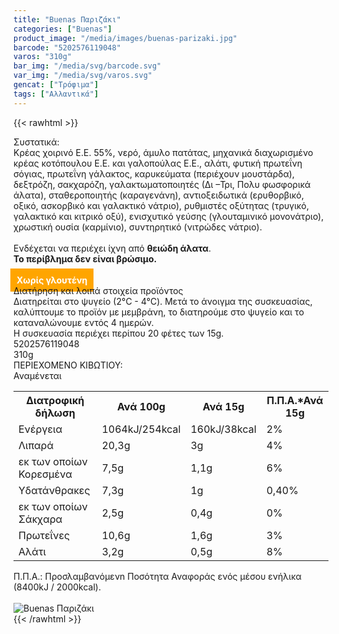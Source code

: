 ```yaml
---
title: "Buenas Παριζάκι"
categories: ["Buenas"]
product_image: "/media/images/buenas-parizaki.jpg"
barcode: "5202576119048"
varos: "310g"
bar_img: "/media/svg/barcode.svg"
var_img: "/media/svg/varos.svg"
gencat: ["Τρόφιμα"]
tags: ["Αλλαντικά"]
---
```

{{< rawhtml >}}

<div class="sload132"><div class="product"><div id="sistatika">Συστατικά:</div><div class="alltext">Κρέας χοιρινό Ε.Ε. 55%, νερό, άμυλο πατάτας, μηχανικά διαχωρισμένο κρέας κοτόπουλου Ε.Ε. και γαλοπούλας Ε.Ε., αλάτι, φυτική πρωτεΐνη σόγιας, πρωτεΐνη γάλακτος, καρυκεύματα (περιέχουν μουστάρδα), δεξτρόζη, σακχαρόζη, γαλακτωματοποιητές (Δι –Τρι, Πολυ φωσφορικά άλατα), σταθεροποιητής (καραγενάνη), αντιοξειδωτικά (ερυθορβικό, οξικό, ασκορβικό και γαλακτικό νάτριο), ρυθμιστές οξύτητας (τρυγικό, γαλακτικό και κιτρικό οξύ), ενισχυτικό γεύσης (γλουταμινικό μονονάτριο), χρωστική ουσία (καρμίνιο), συντηρητικό (νιτρώδες νάτριο).<br><br>Ενδέχεται να περιέχει ίχνη από <b>θειώδη άλατα</b>.<br><b>Το περίβλημα δεν είναι βρώσιμο.</b><br><br><b style="background:orange;margin:-5px;padding:10px;color:#fff">Χωρίς γλουτένη</b></div><div id="loipa">Διατήρηση και λοιπά στοιχεία προϊόντος</div><div class="alltext">Διατηρείται στο ψυγείο (2°C - 4°C). Μετά το άνοιγμα της συσκευασίας, καλύπτουμε το προϊόν με μεμβράνη, το διατηρούμε στο ψυγείο και το καταναλώνουμε εντός 4 ημερών.<br>Η συσκευασία περιέχει περίπου 20 φέτες των 15g.</div><div id="barcode"><div id="barimage1"></div><span id="bartext">5202576119048</span></div><div id="varos"><div id="varosimage1"></div><span id="varostext">310g</span></div><div id="kivotio">ΠΕΡΙΕΧΟΜΕΝΟ ΚΙΒΩΤΙΟΥ:<br>Αναμένεται</div><table id="diatable"><tbody><tr><th>Διατροφική δήλωση</th><th>Ανά 100g</th><th>Ανά 15g</th><th>Π.Π.Α.*Ανά 15g</th></tr><tr><td class="texr2">Ενέργεια</td><td class="texr">1064kJ/254kcal</td><td class="texr">160kJ/38kcal</td><td class="texr">2%</td></tr><tr><td class="texr2">Λιπαρά</td><td class="texr">20,3g</td><td class="texr">3g</td><td class="texr">4%</td></tr><tr><td class="gray">εκ των οποίων Κορεσµένα</td><td class="gray2">7,5g</td><td class="gray2">1,1g</td><td class="gray2">6%</td></tr><tr><td class="texr2">Yδατάνθρακες</td><td class="texr">7,3g</td><td class="texr">1g</td><td class="texr">0,40%</td></tr><tr><td class="gray">εκ των οποίων Σάκχαρα</td><td class="gray2">2,5g</td><td class="gray2">0,4g</td><td class="gray2">0%</td></tr><tr><td class="texr2">Πρωτεΐνες</td><td class="texr">10,6g</td><td class="texr">1,6g</td><td class="texr">3%</td></tr><tr><td class="texr2">Αλάτι</td><td class="texr">3,2g</td><td class="texr">0,5g</td><td class="texr">8%</td></tr></tbody></table><div class="alltext">Π.Π.Α.: Προσλαμβανόμενn Ποσότητα Αναφοράς ενός μέσου ενήλικα (8400kJ / 2000kcal).</div><br><div class="pimg"><img alt="Buenas Παριζάκι" title="Buenas Παριζάκι" src="/media/images/buenas-parizaki.jpg"></div></div></div>
{{< /rawhtml >}}


